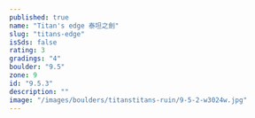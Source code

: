 ```yaml
---
published: true
name: "Titan's edge 泰坦之劍"
slug: "titans-edge"
isSds: false
rating: 3
gradings: "4"
boulder: "9.5"
zone: 9
id: "9.5.3"
description: ""
image: "/images/boulders/titanstitans-ruin/9-5-2-w3024w.jpg"
---
```



